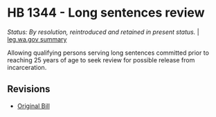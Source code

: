 # HB 1344 - Long sentences review
*Status: By resolution, reintroduced and retained in present status.* | [leg.wa.gov summary](https://app.leg.wa.gov/billsummary?BillNumber=1344&Year=2021)

Allowing qualifying persons serving long sentences committed prior to reaching 25 years of age to seek review for possible release from incarceration.

## Revisions
* [Original Bill](1/)